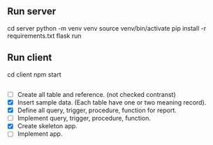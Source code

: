 ## Run server
cd server
python -m venv venv
source venv/bin/activate
pip install -r requirements.txt
flask run

## Run client
cd client
npm start


## 
- [ ] Create all table and reference. (not checked contranst)
- [x] Insert sample data. (Each table have one or two meaning record).
- [x] Define all query, trigger, procedure, function for report.
- [ ] Implement query, trigger, procedure, function.
- [x] Create skeleton app.
- [ ] Implement app.
